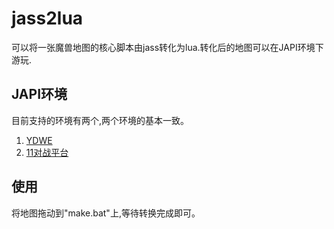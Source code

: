 jass2lua
========
可以将一张魔兽地图的核心脚本由jass转化为lua.转化后的地图可以在JAPI环境下游玩.


JAPI环境
----
目前支持的环境有两个,两个环境的基本一致。

1. [YDWE](YDWE)
2. [11对战平台](http://www.5211game.com/)

使用
----
将地图拖动到"make.bat"上,等待转换完成即可。
